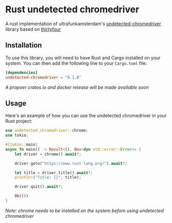 # Rust undetected chromedriver

A rust implementation of ultrafunkamsterdam's [undetected-chromedriver](https://github.com/ultrafunkamsterdam/undetected-chromedriver) library based on [thirtyfour](https://github.com/stevepryde/thirtyfour)

## Installation

To use this library, you will need to have Rust and Cargo installed on your system. You can then add the following line to your `Cargo.toml` file:

```toml
[dependencies]
undetected-chromedriver = "0.1.0"
```
*A propoer crates.io and docker release will be made available soon*

## Usage

Here's an example of how you can use the undetected chromedriver in your Rust project:

```rust
use undetected_chromedriver::chrome;
use tokio;

#[tokio::main]
async fn main() -> Result<(), Box<dyn std::error::Error>> {
    let driver = chrome().await?;

    driver.goto("https://www.rust-lang.org/").await?;

    let title = driver.title().await?;
    println!("Title: {}", title);

    driver.quit().await?;

    Ok(())
}
```
*Note: chrome needs to be installed on the system before using undetected chromedriver*
